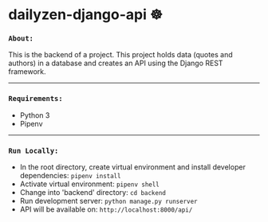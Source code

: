 # dailyzen-django-api ☸️

### `About:`

This is the backend of a project.  This project holds data (quotes and authors) in a database and creates an API using the Django REST framework.

---

### `Requirements:`

* Python 3
* Pipenv

---

### `Run Locally:`

* In the root directory, create virtual environment and install developer dependencies: `pipenv install`
* Activate virtual environment: `pipenv shell`
* Change into 'backend' directory: `cd backend`
* Run development server: `python manage.py runserver`
* API will be available on: `http://localhost:8000/api/`
